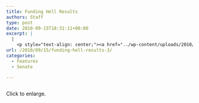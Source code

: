 ```yaml
---
title: Funding Hell Results
authors: Staff
type: post
date: 2010-09-15T18:31:11+00:00
excerpt: |
  |
    <p style="text-align: center;"><a href="../wp-content/uploads/2010/09/fundinghell.jpg"><img class="size-full wp-image-202   aligncenter" title="fundinghell" src="../wp-content/uploads/2010/09/fundinghell.jpg" alt="" width="265" height="204" /></a></p>
url: /2010/09/15/funding-hell-results-3/
categories:
  - Features
  - Senate

---
```

<div id="attachment_202" style="width: 640px" class="wp-caption aligncenter">
  <a href="https://i1.wp.com/www.reedquest.org/wp-content/uploads/2010/09/fundinghell.jpg"><img class="size-full wp-image-202" title="fundinghell" src="https://i1.wp.com/www.reedquest.org/wp-content/uploads/2010/09/fundinghell.jpg?resize=630%2C486" alt="" data-recalc-dims="1" /></a>
  
  <p class="wp-caption-text">
    Click to enlarge.
  </p>
</div>

<p style="text-align: center;">